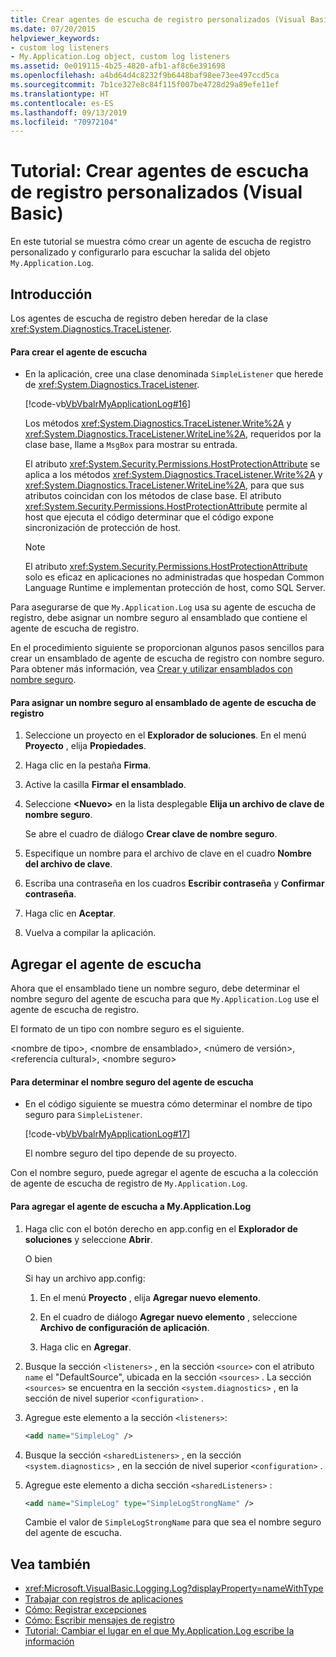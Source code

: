 ```yaml
---
title: Crear agentes de escucha de registro personalizados (Visual Basic)
ms.date: 07/20/2015
helpviewer_keywords:
- custom log listeners
- My.Application.Log object, custom log listeners
ms.assetid: 0e019115-4b25-4820-afb1-af8c6e391698
ms.openlocfilehash: a4bd64d4c8232f9b6448baf98ee73ee497ccd5ca
ms.sourcegitcommit: 7b1ce327e8c84f115f007be4728d29a89efe11ef
ms.translationtype: HT
ms.contentlocale: es-ES
ms.lasthandoff: 09/13/2019
ms.locfileid: "70972104"
---
```

# <a name="walkthrough-creating-custom-log-listeners-visual-basic"></a>Tutorial: Crear agentes de escucha de registro personalizados (Visual Basic)
En este tutorial se muestra cómo crear un agente de escucha de registro personalizado y configurarlo para escuchar la salida del objeto `My.Application.Log`.  
  
## <a name="getting-started"></a>Introducción  
 Los agentes de escucha de registro deben heredar de la clase <xref:System.Diagnostics.TraceListener>.  
  
#### <a name="to-create-the-listener"></a>Para crear el agente de escucha  
  
- En la aplicación, cree una clase denominada `SimpleListener` que herede de <xref:System.Diagnostics.TraceListener>.  
  
     [!code-vb[VbVbalrMyApplicationLog#16](~/samples/snippets/visualbasic/VS_Snippets_VBCSharp/VbVbalrMyApplicationLog/VB/Form1.vb#16)]  
  
     Los métodos <xref:System.Diagnostics.TraceListener.Write%2A> y <xref:System.Diagnostics.TraceListener.WriteLine%2A>, requeridos por la clase base, llame a `MsgBox` para mostrar su entrada.  
  
     El atributo <xref:System.Security.Permissions.HostProtectionAttribute> se aplica a los métodos <xref:System.Diagnostics.TraceListener.Write%2A> y <xref:System.Diagnostics.TraceListener.WriteLine%2A>, para que sus atributos coincidan con los métodos de clase base. El atributo <xref:System.Security.Permissions.HostProtectionAttribute> permite al host que ejecuta el código determinar que el código expone sincronización de protección de host.  
  
    > [!NOTE]
    > El atributo <xref:System.Security.Permissions.HostProtectionAttribute> solo es eficaz en aplicaciones no administradas que hospedan Common Language Runtime e implementan protección de host, como SQL Server.  
  
 Para asegurarse de que `My.Application.Log` usa su agente de escucha de registro, debe asignar un nombre seguro al ensamblado que contiene el agente de escucha de registro.  
  
 En el procedimiento siguiente se proporcionan algunos pasos sencillos para crear un ensamblado de agente de escucha de registro con nombre seguro. Para obtener más información, vea [Crear y utilizar ensamblados con nombre seguro](../../../../standard/assembly/create-use-strong-named.md).  
  
#### <a name="to-strongly-name-the-log-listener-assembly"></a>Para asignar un nombre seguro al ensamblado de agente de escucha de registro  
  
1. Seleccione un proyecto en el **Explorador de soluciones**. En el menú **Proyecto** , elija **Propiedades**.   
  
2. Haga clic en la pestaña **Firma**.  
  
3. Active la casilla **Firmar el ensamblado**.  
  
4. Seleccione **\<Nuevo>** en la lista desplegable **Elija un archivo de clave de nombre seguro**.  
  
     Se abre el cuadro de diálogo **Crear clave de nombre seguro**.  
  
5. Especifique un nombre para el archivo de clave en el cuadro **Nombre del archivo de clave**.  
  
6. Escriba una contraseña en los cuadros **Escribir contraseña** y **Confirmar contraseña**.  
  
7. Haga clic en **Aceptar**.  
  
8. Vuelva a compilar la aplicación.  
  
## <a name="adding-the-listener"></a>Agregar el agente de escucha  
 Ahora que el ensamblado tiene un nombre seguro, debe determinar el nombre seguro del agente de escucha para que `My.Application.Log` use el agente de escucha de registro.  
  
 El formato de un tipo con nombre seguro es el siguiente.  
  
 \<nombre de tipo>, \<nombre de ensamblado>, \<número de versión>, \<referencia cultural>, \<nombre seguro>  
  
#### <a name="to-determine-the-strong-name-of-the-listener"></a>Para determinar el nombre seguro del agente de escucha  
  
- En el código siguiente se muestra cómo determinar el nombre de tipo seguro para `SimpleListener`.  
  
     [!code-vb[VbVbalrMyApplicationLog#17](~/samples/snippets/visualbasic/VS_Snippets_VBCSharp/VbVbalrMyApplicationLog/VB/Form1.vb#17)]  
  
     El nombre seguro del tipo depende de su proyecto.  
  
 Con el nombre seguro, puede agregar el agente de escucha a la colección de agente de escucha de registro de `My.Application.Log`.  
  
#### <a name="to-add-the-listener-to-myapplicationlog"></a>Para agregar el agente de escucha a My.Application.Log  
  
1. Haga clic con el botón derecho en app.config en el **Explorador de soluciones** y seleccione **Abrir**.  
  
     O bien  
  
     Si hay un archivo app.config:  
  
    1. En el menú **Proyecto** , elija **Agregar nuevo elemento**.  
  
    2. En el cuadro de diálogo **Agregar nuevo elemento** , seleccione **Archivo de configuración de aplicación**.  
  
    3. Haga clic en **Agregar**.  
  
2. Busque la sección `<listeners>` , en la sección `<source>` con el atributo `name` el "DefaultSource", ubicada en la sección `<sources>` . La sección `<sources>` se encuentra en la sección `<system.diagnostics>` , en la sección de nivel superior `<configuration>` .  
  
3. Agregue este elemento a la sección `<listeners>`:  
  
    ```xml  
    <add name="SimpleLog" />  
    ```  
  
4. Busque la sección `<sharedListeners>` , en la sección `<system.diagnostics>` , en la sección de nivel superior `<configuration>` .  
  
5. Agregue este elemento a dicha sección `<sharedListeners>` :  
  
    ```xml  
    <add name="SimpleLog" type="SimpleLogStrongName" />  
    ```  
  
     Cambie el valor de `SimpleLogStrongName` para que sea el nombre seguro del agente de escucha.  
  
## <a name="see-also"></a>Vea también

- <xref:Microsoft.VisualBasic.Logging.Log?displayProperty=nameWithType>
- [Trabajar con registros de aplicaciones](../../../../visual-basic/developing-apps/programming/log-info/working-with-application-logs.md)
- [Cómo: Registrar excepciones](../../../../visual-basic/developing-apps/programming/log-info/how-to-log-exceptions.md)
- [Cómo: Escribir mensajes de registro](../../../../visual-basic/developing-apps/programming/log-info/how-to-write-log-messages.md)
- [Tutorial: Cambiar el lugar en el que My.Application.Log escribe la información](../../../../visual-basic/developing-apps/programming/log-info/walkthrough-changing-where-my-application-log-writes-information.md)
